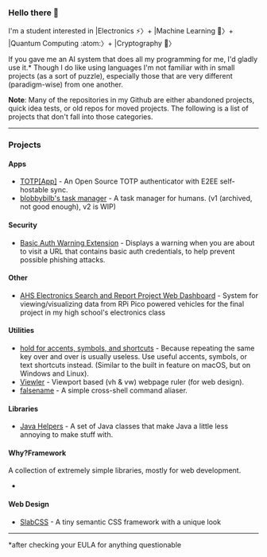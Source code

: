 ### Hello there 👀
I'm a student interested in |Electronics ⚡️〉+ |Machine Learning 🤖〉+ |Quantum Computing :atom:〉+ |Cryptography 🔐〉

If you gave me an AI system that does all my programming for me, I'd gladly use it.* Though I do like using languages I'm not familiar with in small projects (as a sort of puzzle), especially those that are very different (paradigm-wise) from one another.

**Note**: Many of the repositories in my Github are either abandoned projects, quick idea tests, or old repos for moved projects. The following is a list of projects that don't fall into those categories.

---

### Projects

#### Apps
- [TOTP[App]](https://github.com/blobbybilb/TOTP-App) - An Open Source TOTP authenticator with E2EE self-hostable sync.
- [blobbybilb's task manager](https://github.com/blobbybilb/task-manager) - A task manager for humans. (v1 (archived, not good enough), v2 is WIP)

#### Security
- [Basic Auth Warning Extension](https://github.com/blobbybilb/basic-auth-warning-extension) - Displays a warning when you are about to visit a URL that contains basic auth credentials, to help prevent possible phishing attacks.

#### Other
- [AHS Electronics Search and Report Project Web Dashboard](https://github.com/blobbybilb/AHS-EW-SAR-dashboard) - System for viewing/visualizing data from RPi Pico powered vehicles for the final project in my high school's electronics class

#### Utilities
- [hold for accents, symbols, and shortcuts](https://github.com/blobbybilb/hold-for-accents-symbols-shortcuts) - Because repeating the same key over and over is usually useless. Use useful accents, symbols, or text shortcuts instead. (Similar to the built in feature on macOS, but on Windows and Linux).
- [Viewler](https://github.com/blobbybilb/viewler) - Viewport based (vh & vw) webpage ruler (for web design).
- [falsename](https://github.com/blobbybilb/falsename) - A simple cross-shell command aliaser.

#### Libraries
- [Java Helpers](https://github.com/blobbybilb/java-helpers) - A set of Java classes that make Java a little less annoying to make stuff with.

#### Why?Framework
A collection of extremely simple libraries, mostly for web development.

- 


#### Web Design
- [SlabCSS](https://github.com/blobbybilb/slabcss) - A tiny semantic CSS framework with a unique look

---

*after checking your EULA for anything questionable

<!--
- 90% of the performance with 10% of the effort > 10% more performance with 9x more effort
- limited functionality is better than unreliable functionality

- 🔭 I’m currently working on ...
- 🌱 I’m currently learning ...
- 👯 I’m looking to collaborate on ...
- 🤔 I’m looking for help with ...
- 💬 Ask me about ...
- 📫 How to reach me: ...
- ⚡ Fun fact: ...
-->
